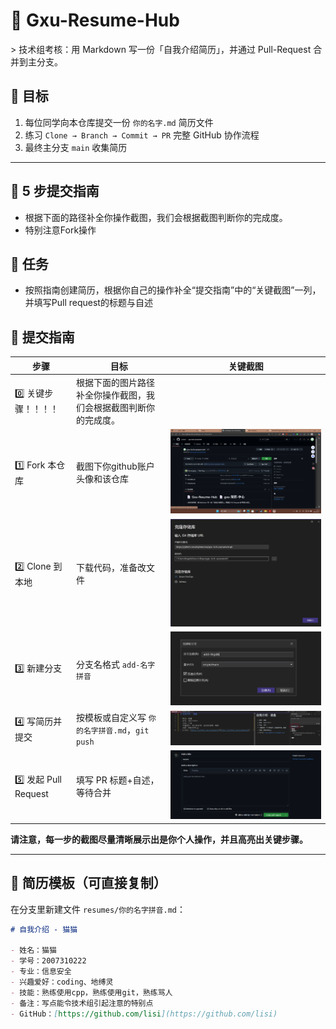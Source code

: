 
# 📄 Gxu-Resume-Hub
&gt; 技术组考核：用 Markdown 写一份「自我介绍简历」，并通过 Pull-Request 合并到主分支。

## 🎯 目标
1. 每位同学向本仓库提交一份 `你的名字.md` 简历文件  
2. 练习 `Clone → Branch → Commit → PR` 完整 GitHub 协作流程  
3. 最终主分支 `main` 收集简历

---

## 🚀 5 步提交指南
* 根据下面的路径补全你操作截图，我们会根据截图判断你的完成度。
* 特别注意Fork操作
## 🍪 任务
- 按照指南创建简历，根据你自己的操作补全“提交指南”中的“关键截图”一列，并填写Pull request的标题与自述

## 🚀 提交指南

| 步骤 | 目标 | 关键截图 |
|----|----|----|
| 0️⃣ 关键步骤！！！！|根据下面的图片路径补全你操作截图，我们会根据截图判断你的完成度。||
| 1️⃣ Fork 本仓库 | 截图下你github账户头像和该仓库 | ![cut](docs/1.png) |
| 2️⃣ Clone 到本地 | 下载代码，准备改文件 | ![clone](docs/img/2-clone.png) |
| 3️⃣ 新建分支 | 分支名格式 `add-名字拼音` | ![branch](docs/img/3-branch.png) |
| 4️⃣ 写简历并提交 | 按模板或自定义写 `你的名字拼音.md`，`git push` | ![commit](docs/img/4-commit.png) |
| 5️⃣ 发起 Pull Request | 填写 PR 标题+自述，等待合并 | ![pr](docs/img/5-pr.png) |


**请注意，每一步的截图尽量清晰展示出是你个人操作，并且高亮出关键步骤。**

---

## 📝 简历模板（可直接复制）
在分支里新建文件 `resumes/你的名字拼音.md`：

```markdown
# 自我介绍 - 猫猫

- 姓名：猫猫
- 学号：2007310222  
- 专业：信息安全 
- 兴趣爱好：coding、地缚灵
- 技能：熟练使用cpp，熟练使用git，熟练骂人
- 备注：写点能令技术组引起注意的特别点
- GitHub：[https://github.com/lisi](https://github.com/lisi)

